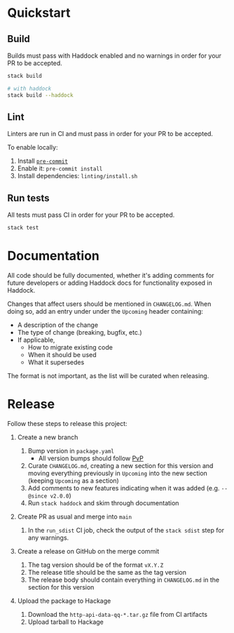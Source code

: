 # Quickstart

## Build

Builds must pass with Haddock enabled and no warnings in order for your PR to be accepted.

```bash
stack build

# with haddock
stack build --haddock
```

## Lint

Linters are run in CI and must pass in order for your PR to be accepted.

To enable locally:

1. Install [`pre-commit`](https://pre-commit.com)
1. Enable it: `pre-commit install`
1. Install dependencies: `linting/install.sh`

## Run tests

All tests must pass CI in order for your PR to be accepted.

```bash
stack test
```

# Documentation

All code should be fully documented, whether it's adding comments for future
developers or adding Haddock docs for functionality exposed in Haddock.

Changes that affect users should be mentioned in `CHANGELOG.md`. When doing so,
add an entry under under the `Upcoming` header containing:
* A description of the change
* The type of change (breaking, bugfix, etc.)
* If applicable,
    * How to migrate existing code
    * When it should be used
    * What it supersedes

The format is not important, as the list will be curated when releasing.

# Release

Follow these steps to release this project:

1. Create a new branch
    1. Bump version in `package.yaml`
        * All version bumps should follow [PvP](https://pvp.haskell.org/)
    1. Curate `CHANGELOG.md`, creating a new section for this version and
       moving everything previously in `Upcoming` into the new section
       (keeping `Upcoming` as a section)
    1. Add comments to new features indicating when it was added (e.g.
       `-- @since v2.0.0`)
    1. Run `stack haddock` and skim through documentation

1. Create PR as usual and merge into `main`
    1. In the `run_sdist` CI job, check the output of the `stack sdist`
       step for any warnings.

1. Create a release on GitHub on the merge commit
    1. The tag version should be of the format `vX.Y.Z`
    1. The release title should be the same as the tag version
    1. The release body should contain everything in `CHANGELOG.md` in the
       section for this version

1. Upload the package to Hackage
    1. Download the `http-api-data-qq-*.tar.gz` file from CI artifacts
    1. Upload tarball to Hackage
